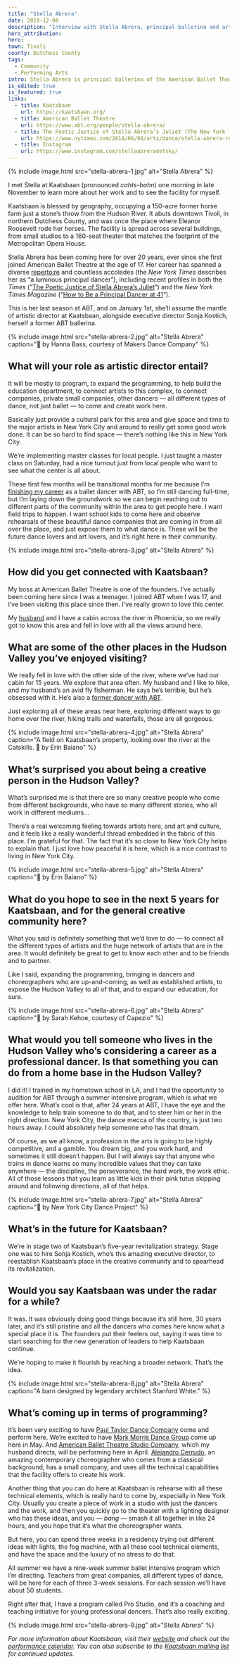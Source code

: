 ```yaml
---
title: "Stella Abrera"
date: 2019-12-08
description: "Interview with Stella Abrera, principal ballerina and artistic director at Kaatsbaan in the Hudson Valley."
hero_attribution:
hero:
town: Tivoli
county: Dutchess County
tags:
  - Community
  - Performing Arts
intro: Stella Abrera is principal ballerina of the American Ballet Theatre and the newly-installed artistic director at Kaatsbaan, a renowned cultural park for dance in Tivoli.
is_edited: true
is_featured: true
links:
  - title: Kaatsbaan
    url: https://kaatsbaan.org/
  - title: American Ballet Theatre
    url: https://www.abt.org/people/stella-abrera/
  - title: The Poetic Justice of Stella Abrera’s Juliet (The New York Times)
    url: https://www.nytimes.com/2018/06/08/arts/dance/stella-abrera-romeo-and-juliet-american-ballet-theater.html
  - title: Instagram
    url: https://www.instagram.com/stellaabreradetsky/
---
```


{% include image.html src="stella-abrera-1.jpg" alt="Stella Abrera" %}

I met Stella at Kaatsbaan (pronounced _cahts-bahn_) one morning in late November to learn more about her work and to see the facility for myself.

Kaatsbaan is blessed by geography, occupying a 150-acre former horse farm just a stone’s throw from the Hudson River. It abuts downtown Tivoli, in northern Dutchess County, and was once the place where Eleanor Roosevelt rode her horses. The facility is spread across several buildings, from small studios to a 160-seat theater that matches the footprint of the Metropolitan Opera House.

Stella Abrera has been coming here for over 20 years, ever since she first joined American Ballet Theatre at the age of 17. Her career has spanned a diverse [repertoire](https://www.abt.org/people/stella-abrera/) and countless accolades (the _New York Times_ describes her as “a luminous principal dancer”), including recent profiles in both the _Times_ (“[The Poetic Justice of Stella Abrera’s Juliet](https://www.nytimes.com/2018/06/08/arts/dance/stella-abrera-romeo-and-juliet-american-ballet-theater.html)“) and the _New York Times Magazine_ (“[How to Be a Principal Dancer at 41](https://www.nytimes.com/interactive/2019/05/30/magazine/dance-ballet-new-york.html)“).

This is her last season at ABT, and on January 1st, she’ll assume the mantle of artistic director at Kaatsbaan, alongside executive director Sonja Kostich, herself a former ABT ballerina.

{% include image.html src="stella-abrera-2.jpg" alt="Stella Abrera" caption="📸 by Hanna Bass, courtesy of Makers Dance Company" %}

## What will your role as artistic director entail?

It will be mostly to program, to expand the programming, to help build the education department, to connect artists to this complex, to connect companies, private small companies, other dancers — all different types of dance, not just ballet — to come and create work here.

Basically just provide a cultural park for this area and give space and time to the major artists in New York City and around to really get some good work done. It can be so hard to find space — there’s nothing like this in New York City.

We’re implementing master classes for local people. I just taught a master class on Saturday, had a nice turnout just from local people who want to see what the center is all about.

These first few months will be transitional months for me because I’m [finishing my career](https://www.nytimes.com/2019/10/21/arts/dance/stella-abrera-retiring-from-ABT.html) as a ballet dancer with ABT, so I’m still dancing full-time, but I’m laying down the groundwork so we can begin reaching out to different parts of the community within the area to get people here. I want field trips to happen. I want school kids to come here and observe rehearsals of these beautiful dance companies that are coming in from all over the place, and just expose them to what dance is. These will be the future dance lovers and art lovers, and it’s right here in their community.

{% include image.html src="stella-abrera-3.jpg" alt="Stella Abrera" %}

## How did you get connected with Kaatsbaan?

My boss at American Ballet Theatre is one of the founders. I’ve actually been coming here since I was a teenager. I joined ABT when I was 17, and I’ve been visiting this place since then. I’ve really grown to love this center.

My [husband](https://en.wikipedia.org/wiki/Sascha_Radetsky) and I have a cabin across the river in Phoenicia, so we really got to know this area and fell in love with all the views around here.

## What are some of the other places in the Hudson Valley you’ve enjoyed visiting?

We really fell in love with the other side of the river, where we’ve had our cabin for 15 years. We explore that area often. My husband and I like to hike, and my husband’s an avid fly fisherman. He says he’s terrible, but he’s obsessed with it. He’s also a [former dancer with ABT](https://www.abt.org/people/sascha-radetsky/).

Just exploring all of these areas near here, exploring different ways to go home over the river, hiking trails and waterfalls, those are all gorgeous.

{% include image.html src="stella-abrera-4.jpg" alt="Stella Abrera" caption="A field on Kaatsbaan’s property, looking over the river at the Catskills. 📸 by Erin Baiano" %}

## What’s surprised you about being a creative person in the Hudson Valley?

What’s surprised me is that there are so many creative people who come from different backgrounds, who have so many different stories, who all work in different mediums…

There’s a real welcoming feeling towards artists here, and art and culture, and it feels like a really wonderful thread embedded in the fabric of this place. I’m grateful for that. The fact that it’s so close to New York City helps to explain that. I just love how peaceful it is here, which is a nice contrast to living in New York City.

{% include image.html src="stella-abrera-5.jpg" alt="Stella Abrera" caption="📸 by Erin Baiano" %}

## What do you hope to see in the next 5 years for Kaatsbaan, and for the general creative community here?

What you said is definitely something that we’d love to do — to connect all the different types of artists and the huge network of artists that are in the area. It would definitely be great to get to know each other and to be friends and to partner.

Like I said, expanding the programming, bringing in dancers and choreographers who are up-and-coming, as well as established artists, to expose the Hudson Valley to all of that, and to expand our education, for sure.

{% include image.html src="stella-abrera-6.jpg" alt="Stella Abrera" caption="📸 by Sarah Kehoe, courtesy of Capezio" %}

## What would you tell someone who lives in the Hudson Valley who’s considering a career as a professional dancer. Is that something you can do from a home base in the Hudson Valley?

I did it! I trained in my hometown school in LA, and I had the opportunity to audition for ABT through a summer intensive program, which is what we offer here. What’s cool is that, after 24 years at ABT, I have the eye and the knowledge to help train someone to do that, and to steer him or her in the right direction. New York City, the dance mecca of the country, is just two hours away. I could absolutely help someone who has that dream.

Of course, as we all know, a profession in the arts is going to be highly competitive, and a gamble. You dream big, and you work hard, and sometimes it still doesn’t happen. But I will always say that anyone who trains in dance learns so many incredible values that they can take anywhere — the discipline, the perseverance, the hard work, the work ethic. All of those lessons that you learn as little kids in their pink tutus skipping around and following directions, all of that helps.

{% include image.html src="stella-abrera-7.jpg" alt="Stella Abrera" caption="📸 by New York City Dance Project" %}

## What’s in the future for Kaatsbaan?

We’re in stage two of Kaatsbaan’s five-year revitalization strategy. Stage one was to hire Sonja Kostich, who’s this amazing executive director, to reestablish Kaatsbaan’s place in the creative community and to spearhead its revitalization.

## Would you say Kaatsbaan was under the radar for a while?

It was. It was obviously doing good things because it’s still here, 30 years later, and it’s still pristine and all the dancers who comes here know what a special place it is. The founders put their feelers out, saying it was time to start searching for the new generation of leaders to help Kaatsbaan continue.

We’re hoping to make it flourish by reaching a broader network. That’s the idea.

{% include image.html src="stella-abrera-8.jpg" alt="Stella Abrera" caption="A barn designed by legendary architect Stanford White." %}

## What’s coming up in terms of programming?

It’s been very exciting to have [Paul Taylor Dance Company](http://www.ptamd.org/) come and perform here. We’re excited to have [Mark Morris Dance Group](https://markmorrisdancegroup.org/) come up here in May. And [American Ballet Theatre Studio Company](https://www.abt.org/training/dancer-training/abt-studio-company/), which my husband directs, will be performing here in April. [Alejandro Cerrudo](https://www.unitedstatesartists.org/fellow/alejandro-cerrudo/), an amazing contemporary choreographer who comes from a classical background, has a small company, and uses all the technical capabilities that the facility offers to create his work.

Another thing that you can do here at Kaatsbaan is rehearse with all these technical elements, which is really hard to come by, especially in New York City. Usually you create a piece of work in a studio with just the dancers and the work, and then you quickly go to the theater with a lighting designer who has these ideas, and you — _bang_ — smash it all together in like 24 hours, and you hope that it’s what the choreographer wants.

But here, you can spend three weeks in a residency trying out different ideas with lights, the fog machine, with all these cool technical elements, and have the space and the luxury of no stress to do that.

All summer we have a nine-week summer ballet intensive program which I’m directing. Teachers from great companies, all different types of dance, will be here for each of three 3-week sessions. For each session we’ll have about 50 students.

Right after that, I have a program called Pro Studio, and it’s a coaching and teaching initiative for young professional dancers. That’s also really exciting.

{% include image.html src="stella-abrera-9.jpg" alt="Stella Abrera" %}

_For more information about Kaatsbaan, visit their [website](https://kaatsbaan.org/) and check out the [performance calendar](https://kaatsbaan.org/performances). You can also subscribe to the [Kaatsbaan mailing list](https://visitor.r20.constantcontact.com/manage/optin?v=001scEtpxc1QE0kKbB9uiv7SP12wkLKrdi22aBO9OS2DMZYN3JbBST5wQOe9juY8xVtOT4o0PSc41xroTNDVqMUPqeAtOhGLxTUudo4akxjFEVdCYqEJnxjAcT8qVhmxwRm4E0XwrPU3Q_ayIjNXnz_IpoqCJbkpQmjlzgieeMgzR0%3D) for continued updates._
